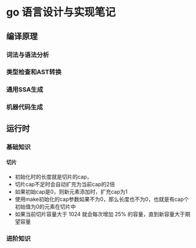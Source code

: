 # go 语言设计与实现笔记
## 编译原理
### 词法与语法分析
### 类型检查和AST转换
### 通用SSA生成
### 机器代码生成
## 运行时
### 基础知识
#### 切片

- 初始化时的长度就是切片的cap，
- 切片cap不足时会自动扩充为当前cap的2倍
- 如果初始cap是0，则新元素添加时，扩充cap为1
- 使用make初始化的cap参数如果不为0，那么长度也不为0，也就是有cap个初始值为0的元素在切片中
- 如果当前切片容量大于 1024 就会每次增加 25% 的容量，直到新容量大于期望容量

### 进阶知识